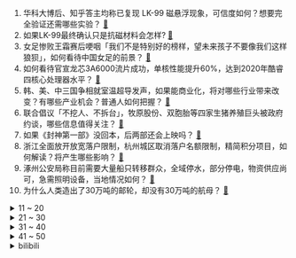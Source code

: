 1. 华科大博后、知乎答主均称已复现 LK-99 磁悬浮现象，可信度如何？想要完全验证还需哪些实验？ [:link:](https://www.zhihu.com/question/615044128)
2. 如果LK-99最终确认只是抗磁材料会怎样? [:link:](https://www.zhihu.com/question/614423521)
3. 女足惨败王霜赛后哽咽「我们不是特别好的榜样，望未来孩子不要像我们这样狼狈」，如何看待中国女足的前景？ [:link:](https://www.zhihu.com/question/615119702)
4. 如何看待官宣龙芯3A6000流片成功，单核性能提升60%，达到2020年酷睿四核心处理器水平？ [:link:](https://www.zhihu.com/question/615008695)
5. 韩、美、中三国争相就室温超导发声，如果能商业化，将对哪些行业带来改变？有哪些产业机会？普通人如何把握？ [:link:](https://www.zhihu.com/question/615099733)
6. 联合倡议「不挖人、不拆台」，牧原股份、双胞胎等四家生猪养殖巨头被政府约谈，哪些信息值得关注？ [:link:](https://www.zhihu.com/question/615004711)
7. 如果《封神第一部》没回本，后两部还会上映吗？ [:link:](https://www.zhihu.com/question/613447153)
8. 浙江全面放开放宽落户限制，杭州城区取消落户名额限制，精简积分项目，如何解读？将产生哪些影响？ [:link:](https://www.zhihu.com/question/615049410)
9. 涿州公安局称目前需要大量船只转移群众，全域停水，部分停电，物资供应尚可，急需照明设备，当地情况如何？ [:link:](https://www.zhihu.com/question/615071386)
10. 为什么人类造出了30万吨的邮轮，却没有30万吨的航母？ [:link:](https://www.zhihu.com/question/614923620)
<details>
<summary>11 ~ 20</summary>

11. 京津冀协同调度永定河流域因暴雨引发的洪水，北京首次动用 1998年建成的滞洪水库蓄洪，将起到哪些作用？ [:link:](https://www.zhihu.com/question/614997103)
12. 《迪迦奥特曼》若怪兽知道迪迦只能维持3分钟，会有什么结果？ [:link:](https://www.zhihu.com/question/482732300)
13. AI是否会代替网文作者？未来网文作者何去何从？ [:link:](https://www.zhihu.com/question/615126049)
14. 怎样教育才能培养出性格好的孩子？ [:link:](https://www.zhihu.com/question/613176648)
15. 2023 LPL 夏季季后赛 LNG 3:1 淘汰 BLG 晋级总决赛，如何评价这场比赛？ [:link:](https://www.zhihu.com/question/615048040)
16. 如何评价张艺兴、金晨、王传君主演的电影《孤注一掷》？值得去电影院看吗？ [:link:](https://www.zhihu.com/question/613368790)
17. 央行、外汇局发文，指导商业银行依法有序调整存量个人住房贷款利率，如何解读？还有哪些信息值得关注？ [:link:](https://www.zhihu.com/question/615099590)
18. 超导的根本原理是什么？ [:link:](https://www.zhihu.com/question/318791376)
19. 国家安全部发文《反间防谍需要全社会动员》，有哪些信息值得关注？ [:link:](https://www.zhihu.com/question/615030206)
20. 好莱坞大片慢慢开始不被中国观众买账，背后是否反映着中国观众对特技电影的审美疲劳？ [:link:](https://www.zhihu.com/question/614718069)
</details>
<details>
<summary>21 ~ 30</summary>

21. 北京此轮强降雨已致 11 人遇难、27 人失联，其中 2 人在抢险救灾中因公殉职，哪些信息值得关注？ [:link:](https://www.zhihu.com/question/615021040)
22. 为什么苹果从来不宣传内存？ [:link:](https://www.zhihu.com/question/614827671)
23. 麻烦推荐一部训练逻辑思维的书？ [:link:](https://www.zhihu.com/question/591644802)
24. 我国股市适合散户吗，牛市来了普通人要入场吗？需要避免哪些典型的「散户思维」？ [:link:](https://www.zhihu.com/question/614428092)
25. 男子自掏腰包请民营剧团给村里乡亲唱戏，说「钱没有精神食粮重要」，戏曲对于乡村老人来说意味着什么？ [:link:](https://www.zhihu.com/question/613695802)
26. 韩国出口连跌十个月，7 月降 16.5% 为三年来最大跌幅，如何解读？韩国当前经济形势如何？ [:link:](https://www.zhihu.com/question/615028845)
27. 姆巴佩续约选项失效，合同 2024 年 6 月到期，巴黎需付 4000 万欧忠诚奖，如何看待他的未来？ [:link:](https://www.zhihu.com/question/615035100)
28. 如果室温超导真的实现会对我们产生多大的影响？ [:link:](https://www.zhihu.com/question/588443729)
29. 《崩坏：星穹铁道》1.2主线剧情里，若开拓者和星核猎手没有出现在仙舟罗浮，那罗浮可解决这场危机吗？ [:link:](https://www.zhihu.com/question/613951512)
30. 亲戚间相处维持怎样的「度」才能既不患上「亲戚 PTSD」，又能感受到亲人的温暖？ [:link:](https://www.zhihu.com/question/615025736)
</details>
<details>
<summary>31 ~ 40</summary>

31. 最近两年好莱坞大片为什么屡屡巨亏？所谓的「好莱坞大片模式」本身是否存在一些问题？ [:link:](https://www.zhihu.com/question/22569341)
32. 北京暴雨中的外卖小哥自述，订单多了三成，没有顾客催单，有顾客连续备注四条「注意安全」，你有哪些想说的？ [:link:](https://www.zhihu.com/question/615011319)
33. 多部门发布关于实施促进民营经济发展近期若干举措的通知，支持民营企业参与重大科技攻关，释放了哪些信号？ [:link:](https://www.zhihu.com/question/615004066)
34. 美国一公司称已获「室温超导材料专利」欲与韩国团队争「第一」，其公开一张照片但无实验数据，如何看待此事？ [:link:](https://www.zhihu.com/question/615009520)
35. 因暴雨天气被困公司很晚下班，可以向公司申请加班费吗？ [:link:](https://www.zhihu.com/question/614725004)
36. 暴雨导致自家房子被冲垮，可以找谁赔偿？该如何申请赔偿？ [:link:](https://www.zhihu.com/question/614994873)
37. 如何评价《崩坏3》「林海绮律」音乐会？ [:link:](https://www.zhihu.com/question/614655135)
38. 已经五天了，韩国常压室温超导材料被验证成功了吗？ [:link:](https://www.zhihu.com/question/614820687)
39. 如果让你给下半年的沪指一个最高点和一个最低点，你会给多少？为什么？ [:link:](https://www.zhihu.com/question/614428207)
40. 你有过对抗领导的经历吗？是情绪失控，还是刻意为之？现在后悔吗？ [:link:](https://www.zhihu.com/question/614875309)
</details>
<details>
<summary>41 ~ 50</summary>

41. 暴雨、洪涝过后，为什么是传染病高发期？如何避免病从口入？ [:link:](https://www.zhihu.com/question/614725170)
42. 印度欲做世界芯片制造商，多家芯片厂商决定在印投资建厂，印度有哪些优势？将对芯片产业带来哪些影响？ [:link:](https://www.zhihu.com/question/614995868)
43. 2023 下半年如果牛市真的来了，什么股票最先涨，什么股票最后涨？为什么？ [:link:](https://www.zhihu.com/question/614394737)
44. 「卡努」一天连跳两级升为超强台风，「卡努」与「杜苏芮」之间是否会有相互影响？哪些信息值得关注？ [:link:](https://www.zhihu.com/question/614999510)
45. 西部战区特种兵开箱野外作战行军背囊，配枪后重约 90 斤，出门七天只带三天干粮，你对此有何感触？ [:link:](https://www.zhihu.com/question/614883864)
46. 不少网友怀疑自己患上了「亲戚 PTSD」，这是什么梗？你遇到过让你 PTSD 的亲戚吗？ [:link:](https://www.zhihu.com/question/614886689)
47. 你什么时候开始喜欢下雨天? [:link:](https://www.zhihu.com/question/614735206)
48. 现在的网文读者爱看什么？ [:link:](https://www.zhihu.com/question/606879862)
49. 曾经很要好的朋友会渐行渐远吗？ [:link:](https://www.zhihu.com/question/612702276)
50. 人最顶级的养生是什么？ [:link:](https://www.zhihu.com/question/601084412)
</details><details>
<summary>bilibili</summary>

</details>